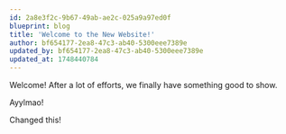 ```yaml
---
id: 2a8e3f2c-9b67-49ab-ae2c-025a9a97ed0f
blueprint: blog
title: 'Welcome to the New Website!'
author: bf654177-2ea8-47c3-ab40-5300eee7389e
updated_by: bf654177-2ea8-47c3-ab40-5300eee7389e
updated_at: 1748440784
---
```

Welcome! After a lot of efforts, we finally have something good to show.

Ayylmao!

Changed this!